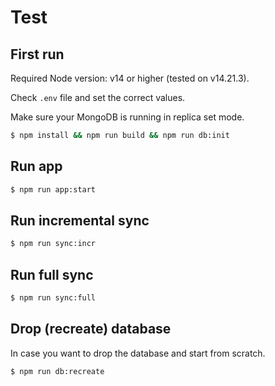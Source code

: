 # Test

## First run

Required Node version: v14 or higher (tested on v14.21.3).

Check `.env` file and set the correct values.

Make sure your MongoDB is running in replica set mode.

```bash
$ npm install && npm run build && npm run db:init
```

## Run app

```bash
$ npm run app:start
```

## Run incremental sync

```bash
$ npm run sync:incr
```

## Run full sync

```bash
$ npm run sync:full
```

## Drop (recreate) database

In case you want to drop the database and start from scratch.

```bash
$ npm run db:recreate
```
